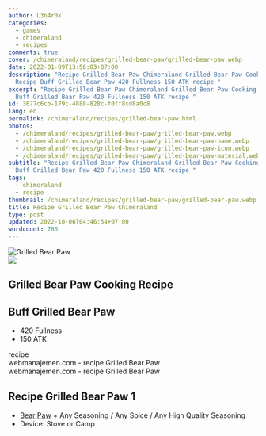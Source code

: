 ```yaml
---
author: L3n4r0x
categories:
  - games
  - chimeraland
  - recipes
comments: true
cover: /chimeraland/recipes/grilled-bear-paw/grilled-bear-paw.webp
date: 2022-01-09T13:56:03+07:00
description: "Recipe Grilled Bear Paw Chimeraland Grilled Bear Paw Cooking
  Recipe Buff Grilled Bear Paw 420 Fullness 150 ATK recipe "
excerpt: "Recipe Grilled Bear Paw Chimeraland Grilled Bear Paw Cooking Recipe
  Buff Grilled Bear Paw 420 Fullness 150 ATK recipe "
id: 3677c6cb-179c-4888-828c-f0ff8cd8a0c8
lang: en
permalink: /chimeraland/recipes/grilled-bear-paw.html
photos:
  - /chimeraland/recipes/grilled-bear-paw/grilled-bear-paw.webp
  - /chimeraland/recipes/grilled-bear-paw/grilled-bear-paw-name.webp
  - /chimeraland/recipes/grilled-bear-paw/grilled-bear-paw-icon.webp
  - /chimeraland/recipes/grilled-bear-paw/grilled-bear-paw-material.webp
subtitle: "Recipe Grilled Bear Paw Chimeraland Grilled Bear Paw Cooking Recipe
  Buff Grilled Bear Paw 420 Fullness 150 ATK recipe "
tags:
  - chimeraland
  - recipe
thumbnail: /chimeraland/recipes/grilled-bear-paw/grilled-bear-paw.webp
title: Recipe Grilled Bear Paw Chimeraland
type: post
updated: 2022-10-06T04:46:54+07:00
wordcount: 760
---
```


<link
  rel="stylesheet"
  href="https://rawcdn.githack.com/dimaslanjaka/Web-Manajemen/870a349/css/bootstrap-5-3-0-alpha3-wrapper.css"
/>
<section id="bootstrap-wrapper">
  <div data-bs-theme="dark">
    <div class="card mb-2">
      <div class="card-body">
        <div class="row g-0">
          <div class="col-sm-4 position-relative mb-2">
            <img
              src="https://www.webmanajemen.com/chimeraland/recipes/grilled-bear-paw/grilled-bear-paw-material.webp"
              class="card-img fit-cover w-100 h-100"
              alt="Grilled Bear Paw"
              data-fancybox="true"
            />
          </div>
          <div class="col-sm-8 mb-2">
            <div class="card-body">
              <div class="d-flex flex-row align-items-center mb-3">
                <img
                  class="d-inline-block me-2"
                  src="https://www.webmanajemen.com/chimeraland/recipes/grilled-bear-paw/grilled-bear-paw-icon.webp"
                  width="auto"
                  height="auto"
                  style="vertical-align: middle"
                />
                <h2 class="fs-5">Grilled Bear Paw Cooking Recipe</h2>
              </div>
              <h2 class="card-title fs-5">Buff Grilled Bear Paw</h2>
              <div class="card-text">
                <ul>
                  <li>420 Fullness</li>
                  <li>150 ATK</li>
                </ul>
              </div>
              <span class="badge rounded-pill">recipe</span>
            </div>
            <div class="card-footer text-end text-muted mt-auto">
              webmanajemen.com - recipe Grilled Bear Paw
            </div>
          </div>
        </div>
      </div>
      <div class="card-footer text-end text-muted">
        webmanajemen.com - recipe Grilled Bear Paw
      </div>
    </div>
    <div class="row mb-2">
      <div class="col-12 col-lg-6 recipe-item mb-2">
        <div class="card">
          <div class="card-body">
            <h2 class="card-title fs-5">Recipe Grilled Bear Paw 1</h2>
            <div class="card-text">
              <ul>
                <li>
                  <a
                    class="text-decoration-none text-primary"
                    href="/chimeraland/materials/bear-paw.html"
                    >Bear Paw</a
                  ><span> + </span>Any Seasoning<span> / </span>Any Spice<span>
                    / </span
                  >Any High Quality Seasoning
                </li>
                <li>Device: Stove or Camp</li>
              </ul>
            </div>
          </div>
        </div>
      </div>
    </div>
  </div>
</section>